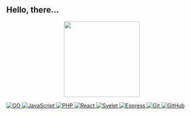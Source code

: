 ## Hello, there...

<p align='center'>
<img src="https://media.giphy.com/media/TEnXkcsHrP4YedChhA/giphy.gif" 
     width="200" 
     height="200" 
     frameBorder="0" 
     class="giphy-embed" 
     allowFullScreen
     ></img>
</p>

<p align="left">
<a href="https://go.dev/" target="_blank"> 
  <img src="https://img.shields.io/badge/GO-00599C?style=for-the-badge&logo=GO&logoColor=white" alt="GO"/>
</a>

<a href="https://developer.mozilla.org/en-US/docs/Web/JavaScript" target="_blank"> 
  <img src="https://img.shields.io/badge/JavaScript-00599C?style=for-the-badge&logo=JavaScript&logoColor=white" alt="JavaScript"/>
</a>

<a href="https://www.php.net/" target="_blank"> 
  <img src="https://img.shields.io/badge/PHP-00599C?style=for-the-badge&logo=PHP&logoColor=white" alt="PHP"/>
</a>

<a href="https://en.reactjs.org/" target="_blank"> 
  <img src="https://img.shields.io/badge/React-15152F?style=for-the-badge&logo=React&logoColor=Blue" alt="React"/>
</a>

<a href="https://svelte.dev/" target="_blank"> 
  <img src="https://img.shields.io/badge/Svelte-15152F?style=for-the-badge&logo=Svelte&logoColor=White" alt="Svelet"/>
</a>

<a href="https://expressjs.com/" target="_blank"> 
  <img src="https://img.shields.io/badge/Express-15152F?style=for-the-badge&logo=Express&logoColor=White" alt="Express"/>
</a>

<a href="https://git-scm.com/" target="_blank"> 
  <img src="https://img.shields.io/badge/GIT-eeeeff?style=for-the-badge&logo=git&logoColor=black" alt="Git"/> 
</a>

<a href="https://github.com/" target="_blank">
  <img src="https://img.shields.io/badge/GitHub-eeeeff?style=for-the-badge&logo=github&logoColor=black" alt="GitHub"/>
</a>
